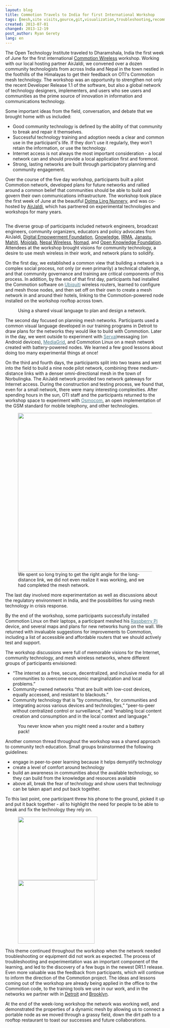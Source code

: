 ```yaml
---
layout: blog
title: Commotion Travels to India for first International Workshop
tags: [mesh,site visits,gource,git,visualization,troubleshooting,recommendations]
created: 2013-07-01
changed: 2013-12-19
post_author: Ryan Gerety
lang: en
---
```


<img alt="" src="{{site.baseurl}}/files/posts/dharamshala-mountains_cropped.JPG" />The Open Technology Institute traveled to Dharamshala, India the first week of June for the first international <a href="http://commotionwireless.net/">Commotion Wireless</a> workshop. Working with our local hosting partner AirJaldi, we convened over a dozen community technologists from across India and Nepal in the town nestled in the foothills of the Himalayas to get their feedback on OTI's Commotion mesh technology. The workshop was an opportunity to strengthen not only the recent Developer Release 1.1 of the software, but also a global network of technology designers, implementers, and users who see users and communities as the prime source of innovation in information and communications technology.

Some important ideas from the field, conversation, and debate that we brought home with us included:

<ul>
	<li>Good community technology is defined by the ability of that community to break and repair it themselves.</li>
	<li>Successful technology training and adoption needs a clear and common use in the participant's life. If they don't use it regularly, they won't retain the information, or use the technology.</li>
	<li>Internet access is not always the most important consideration - a local network can and should provide a local application first and foremost.</li>
	<li>Strong, lasting networks are built through participatory planning and community engagement.</li>
</ul>

Over the course of the five day workshop, participants built a pilot Commotion network, developed plans for future networks and rallied around a common belief that communities should be able to build and govern their own communications infrastructure. The workshop took place the first week of June at the beautiful <a href="http://tnp.org/nuns/dolmaling/">Dolma Ling Nunnery</a>, and was co-hosted by <a href="http://main.airjaldi.com/">AirJaldi</a>, which has partnered on experimental technologies and workshops for many years.

<img alt="" src="{{site.baseurl}}/files/posts/dharamshala-blogpost4.png"  />

The diverse group of participants included network engineers, broadcast engineers, community organizers, educators and policy advocates from AirJaldi, <a href="http://www.defindia.net/">Digital Empowerment Foundation</a>, <a href="http://beta.metastudio.org/">Gnowledge</a>, <a href="http://www.osvswa.org/ict_development.html">IRMA</a>, <a href="http://janastu.org/">Janastu</a>, <a href="http://www.mahiti.org/">Mahiti</a>, <a href="http://mojolab.org/">Mojolab</a>, <a href="http://www.nepalwireless.net/">Nepal Wireless</a>, <a href="http://nomadindia.net/">Nomad</a>, and <a href="http://okfn.org/">Open Knowledge Foundation</a>. Attendees at the workshop brought visions for community technology, a desire to use mesh wireless in their work, and network plans to solidify.

On the first day, we established a common view that building a network is a complex social process, not only (or even primarily) a technical challenge, and that community governance and training are critical components of this process. In addition, by the end of that first day, participants had installed the Commotion software on <a href="http://ubnt.com/" style="color: rgb(76, 120, 136);">Ubiquiti</a> wireless routers, learned to configure and mesh those nodes, and then set off on their own to create a mesh network in and around their hotels, linking to  the Commotion-powered node installed on the workshop rooftop across town.

<figure>
<img alt="" src="{{site.baseurl}}/files/posts/dharamshala-blog_post_two.png" /><br />
<figcaption>Using a shared visual language to plan and design a network.</figcaption>
</figure>

The second day focused on planning mesh networks. Participants used a common visual language developed in our training programs in Detroit to draw plans for the networks they would like to build with Commotion. Later in the day, we went outside to experiment with <a href="http://servalproject.org/" style="color: rgb(76, 120, 136);">Serval</a>messaging (on Android devices), <a href="https://github.com/danstaples/MediaGrid" style="color: rgb(76, 120, 136);">MediaGrid</a>, and Commotion Linux on a mesh network created with battery-powered nodes. We learned a few good lessons about doing too many experimental things at once!

On the third and fourth days, the participants split into two teams and went into the field to build a nine node pilot network, combining three medium-distance links with a denser omni-directional mesh in the town of Norbulingka. The AirJaldi network provided two network gateways for Internet access. During the construction and testing process, we found that, even for a small network, there were many interesting complexities. After spending hours in the sun, OTI staff and the participants returned to the workshop space to experiment with <a href="http://osmocom.org/" style="color: rgb(76, 120, 136);">Osmocom</a>, an open implementation of the GSM standard for mobile telephony, and other technologies.

<figure>
<img alt="" src="{{site.baseurl}}/files/posts/dharamshala-blog_post_1.png" width="500px" />
<figcaption>We spent so long trying to get the right angle for the long-distance link, we did not even realize it was working, and we had completed the mesh network.</figcaption>
</figure>

The last day involved more experimentation as well as discussions about the regulatory environment in India, and the possibilities for using mesh technology in crisis response.

By the end of the workshop, some participants successfully installed Commotion Linux on their laptops, a participant meshed his <a href="http://www.raspberrypi.org/" style="color: rgb(76, 120, 136);">Raspberry Pi</a> device, and several maps and plans for new networks hung on the wall. We returned with invaluable suggestions for improvements to Commotion, including a list of accessible and affordable routers that we should actively test and support.

The workshop discussions were full of memorable visions for the Internet, community technology, and mesh wireless networks, where different groups of participants envisioned:
<ul>
	<li>“The internet as a free, secure, decentralized, and inclusive media for all communities to overcome economic marginalization and local problems.”</li>
	<li>Community-owned networks “that are built with low-cost devices, equally accessed, and resistant to blackouts.”</li>
	<li>Community technology that is “by communities, for communities and integrating across various devices and technologies,” “peer-to-peer without centralized control or surveillance,” and “enabling local content creation and consumption and in the local context and language.”</li>
</ul>

<figure>
<img alt="" src="{{site.baseurl}}/files/posts/dharamshala-blogpost3.png"  /><br />
<figcaption>You never know when you might need a router and a battery pack!</figcaption>
</figure>

Another common thread throughout the workshop was a shared approach to community tech education. Small groups brainstormed the following guidelines: 

<ul>
	<li>engage in peer-to-peer learning because it helps demystify technology </li>
	<li>create a level of comfort around technology </li>
	<li>build an awareness in communities about the available technology, so they can build from the knowledge and resources available</li>
	<li>above all, break the fear of technology and show users that technology can be taken apart and put back together.</li>
</ul>

To this last point, one participant threw his phone to the ground, picked it up and put it back together - all to highlight the need for people to be able to break and fix the technology they rely on.

<figure>
<img alt="" src="{{site.baseurl}}/files/posts/dharamshala-map1.png" style="height:200px; width:251px" /> 
<img alt="" src="{{site.baseurl}}/files/posts/dharamshala-map2.png" style="height:200px; width:242px" />
</figure>

This theme continued throughout the workshop when the network needed troubleshooting or equipment did not work as expected. The process of troubleshooting and experimentation was an important component of the learning, and led to the discovery of a few bugs in the newest DR1.1 release. Even more valuable was the feedback from participants, which will continue to inform the direction of the Commotion project. The ideas and lessons coming out of the workshop are already being applied in the office to the Commotion code, to the training tools we use in our work, and in the networks we partner with in <a href="http://oti.newamerica.net/blogposts/2013/building_community_controlled_digital_infrastructure_in_detroit-84570">Detroit</a> and <a href="http://oti.newamerica.net/blogposts/2013/troubleshooting_red_hook_wireless_network_technical_physical_and_social_needs-79702">Brooklyn</a>.

At the end of the week-long workshop the network was working well, and demonstrated the properties of a dynamic mesh by allowing us to connect a portable node as we moved through a grassy field, down the dirt path to a rooftop restaurant to toast our successes and future collaborations.
 
